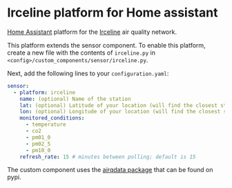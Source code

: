# Irceline platform for Home assistant
[Home Assistant](https://www.home-assistant.io/) platform for the [Irceline](http://www.irceline.be/) air quality network.

This platform extends the sensor component. To enable this platform, create a new file with the contents of `irceline.py` in `<config>/custom_components/sensor/irceline.py`.

Next, add the following lines to your `configuration.yaml`:

```yaml
sensor:
  - platform: irceline
    name: (optional) Name of the station
    lat: (optional) Latitude of your location (will find the closest station)
    lon: (optional) Longitude of your location (will find the closest station)
    monitored_conditions:
      - temperature
      - co2
      - pm01_0
      - pm02_5
      - pm10_0
    refresh_rate: 15 # minutes between polling; default is 15
```

The custom component uses the [airqdata package](https://pypi.org/project/airqdata/) that can be found on pypi.
